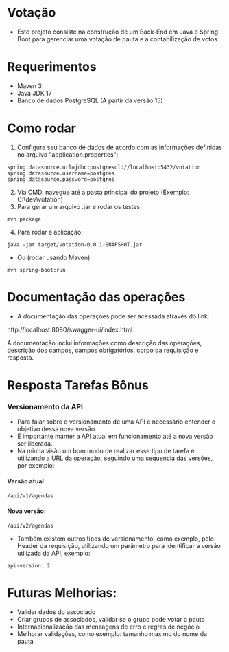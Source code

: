 # Votação
* Este projeto consiste na construção de um Back-End em Java e Spring Boot para gerenciar uma votação de pauta e a contabilização de votos.

# Requerimentos
* Maven 3
* Java JDK 17
* Banco de dados PostgreSQL (A partir da versão 15)

# Como rodar
1. Configure seu banco de dados de acordo com as informações definidas no arquivo "application.properties":
```
spring.datasource.url=jdbc:postgresql://localhost:5432/votation
spring.datasource.username=postgres
spring.datasource.password=postgres
```
2. Via CMD, navegue até a pasta principal do projeto (Exemplo: C:\dev\votation)
3. Para gerar um arquivo .jar e rodar os testes:
```
mvn package
```
4. Para rodar a aplicação:
```
java -jar target/votation-0.0.1-SNAPSHOT.jar
```
* Ou (rodar usando Maven):
```
mvn spring-boot:run
```
# Documentação das operações
* A documentação das operações pode ser acessada através do link:

http://localhost:8080/swagger-ui/index.html

A documentação inclui informações como descrição das operações, descrição dos campos, campos obrigatórios, corpo da requisição e resposta.

# Resposta Tarefas Bônus

### Versionamento da API
* Para falar sobre o versionamento de uma API é necessário entender o objetivo dessa nova versão. 
* É importante manter a API atual em funcionamento até a nova versão ser liberada. 
* Na minha visão um bom modo de realizar esse tipo de tarefa é utilizando a URL da operação, seguindo uma sequencia das versões, por exemplo:
#### Versão atual:
````
/api/v1/agendas
````
#### Nova versão:
````
/api/v2/agendas
````
* Também existem outros tipos de versionamento, como exemplo, pelo Header da requisição, utilizando um parâmetro para identificar a versão utilizada da API, exemplo:
````
api-version: 2
````
# Futuras Melhorias:
* Validar dados do associado
* Criar grupos de associados, validar se o grupo pode votar a pauta
* Internacionalização das mensagens de erro e regras de negócio
* Melhorar validações, como exemplo: tamanho maximo do nome da pauta
